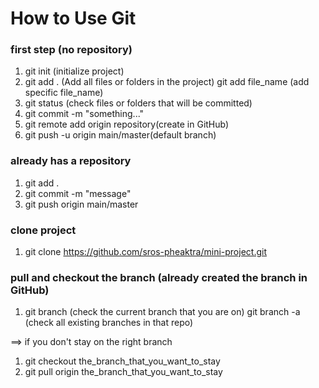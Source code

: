 # How to Use Git

### first step (no repository) 
1. git init (initialize project)
2. git add . (Add all files or folders in the project)
   git add file_name (add specific file_name) 
3. git status (check files or folders that will be committed) 
4. git commit -m "something..."
5. git remote add origin repository(create in GitHub)
6. git push -u origin main/master(default branch)

### already has a repository
1. git add . 
2. git commit -m "message" 
3. git push origin main/master

### clone project 
1. git clone https://github.com/sros-pheaktra/mini-project.git

### pull and checkout the branch (already created the  branch in GitHub)
1. git branch (check the current branch that you are on) 
   git branch -a (check all existing branches in that repo)

==> if you don't stay on the right branch 
   1. git checkout the_branch_that_you_want_to_stay
   2. git pull origin  the_branch_that_you_want_to_stay
